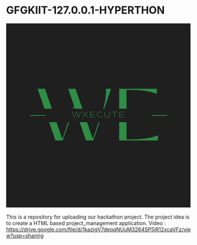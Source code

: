 # GFGKIIT-127.0.0.1-HYPERTHON
![Header](./logo.png)

This is a repository for uploading our hackathon project. The project idea is to create a HTML based project_management application.
Video : https://drive.google.com/file/d/1kazigV7depqNUuM3264SP5jR12xcaVFz/view?usp=sharing
